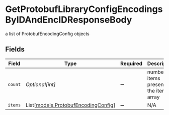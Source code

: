 # GetProtobufLibraryConfigEncodingsByIDAndEncIDResponseBody

a list of ProtobufEncodingConfig objects


## Fields

| Field                                                                      | Type                                                                       | Required                                                                   | Description                                                                |
| -------------------------------------------------------------------------- | -------------------------------------------------------------------------- | -------------------------------------------------------------------------- | -------------------------------------------------------------------------- |
| `count`                                                                    | *Optional[int]*                                                            | :heavy_minus_sign:                                                         | number of items present in the items array                                 |
| `items`                                                                    | List[[models.ProtobufEncodingConfig](../models/protobufencodingconfig.md)] | :heavy_minus_sign:                                                         | N/A                                                                        |